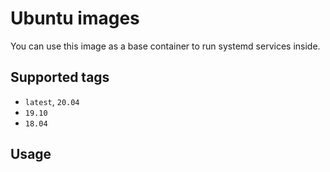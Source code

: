 # Ubuntu images

You can use this image as a base container to run systemd services inside.

## Supported tags
 - `latest`, `20.04`
 - `19.10`
 - `18.04`

## Usage
